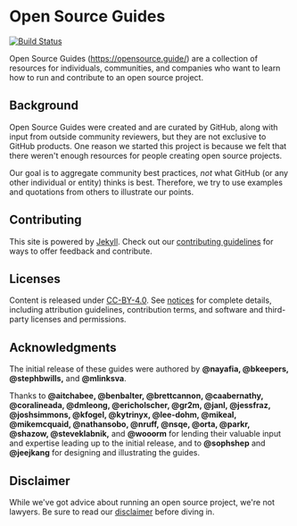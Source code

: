 # Open Source Guides

[![Build Status](https://github.com/github/opensource.guide/workflows/GitHub%20Actions%20CI/badge.svg)](https://github.com/github/opensource.guide/actions)

Open Source Guides (https://opensource.guide/) are a collection of resources for
individuals, communities, and companies who want to learn how to run and
contribute to an open source project.

## Background

Open Source Guides were created and are curated by GitHub, along with input from
outside community reviewers, but they are not exclusive to GitHub products. One
reason we started this project is because we felt that there weren't enough
resources for people creating open source projects.

Our goal is to aggregate community best practices, _not_ what GitHub (or any
other individual or entity) thinks is best. Therefore, we try to use examples
and quotations from others to illustrate our points.

## Contributing

This site is powered by [Jekyll](https://jekyllrb.com/). Check out our
[contributing guidelines](/CONTRIBUTING.md) for ways to offer feedback and
contribute.

## Licenses

Content is released under
[CC-BY-4.0](https://creativecommons.org/licenses/by/4.0/). See
[notices](notices.md) for complete details, including attribution guidelines,
contribution terms, and software and third-party licenses and permissions.

## Acknowledgments

The initial release of these guides were authored by **@nayafia, @bkeepers,
@stephbwills,** and **@mlinksva**.

Thanks to **@aitchabee, @benbalter, @brettcannon, @caabernathy, @coralineada,
@dmleong, @ericholscher, @gr2m, @janl, @jessfraz, @joshsimmons, @kfogel,
@kytrinyx, @lee-dohm, @mikeal, @mikemcquaid, @nathansobo, @nruff, @nsqe, @orta,
@parkr, @shazow, @steveklabnik,** and **@wooorm** for lending their valuable
input and expertise leading up to the initial release, and to **@sophshep** and
**@jeejkang** for designing and illustrating the guides.

## Disclaimer

While we've got advice about running an open source project, we're not lawyers.
Be sure to read our [disclaimer](notices.md#legal-disclaimer) before diving in.
